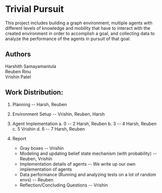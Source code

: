 # Trivial Pursuit
This project includes building a graph environment, multiple agents with different levels of knowledge and mobility that have to interact with the created environment in order to accomplish a goal, and collecting data to analyze the performance of the agents in pursuit of that goal.

## Authors
Harshith Samayamantula  
Reuben Rinu  
Vrishin Patel  

## Work Distribution:
1. Planning -- Harsh, Reuben
2. Environment Setup -- Vrishin, Reuben, Harsh
3. Agent Implementation
    a. 0 -- 2 Harsh, Reuben
    b. 3 -- 4 Harsh, Reuben
    c. 5 Vrishin
    d. 6 -- 7 Harsh, Reuben


4. Report
    - Gray boxes -- Vrishin
    - Modeling and updating belief state mechanism (with probability) -- Reuben, Vrishin
    - Implementation details of agents -- We write up our own implementation of agents
    - Data performance (Running and analyzing tests on a lot of random envs) -- Reuben
    - Reflection/Concluding Questions -- Vrishin